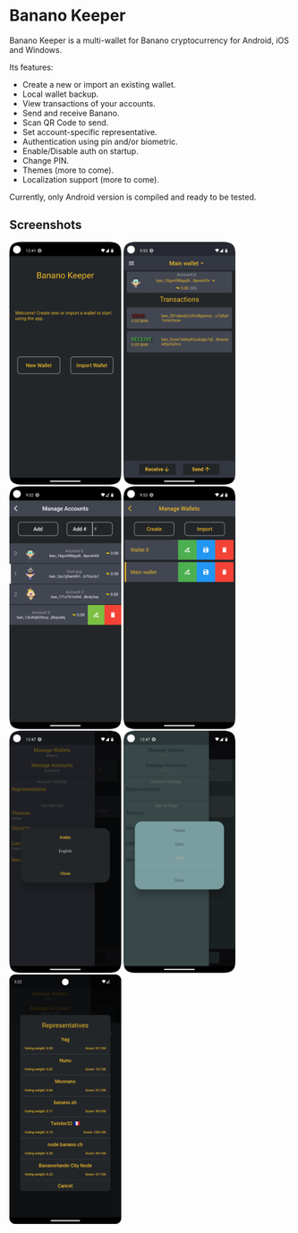 # Banano Keeper


Banano Keeper is a multi-wallet for Banano cryptocurrency for Android, iOS and Windows.

Its features:

- Create a new or import an existing wallet.
- Local wallet backup.
- View transactions of your accounts.
- Send and receive Banano.
- Scan QR Code to send.
- Set account-specific representative.
- Authentication using pin and/or biometric.
- Enable/Disable auth on startup.
- Change PIN.
- Themes (more to come).
- Localization support (more to come).

Currently, only Android version is compiled and ready to be tested.


## Screenshots
<img src="images/gh/new.png" width="200"> <img src="images/gh/main.png" width="200">
<img src="images/gh/accounts.png" width="200"> <img src="images/gh/wallets.png" width="200">
<img src="images/gh/langs.png" width="200"> <img src="images/gh/themes.png" width="200">
<img src="images/gh/rep.png" width="200">